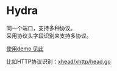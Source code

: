 # Hydra
同一个端口，支持多种协议。  
采用协议头字段识别来支持多协议。  

[使用demo 见此](./_examples/server1/main.go)

比如HTTP协议识别：[xhead/xhttp/head.go](./xhead/xhttp/head.go)


